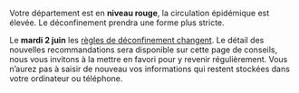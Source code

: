 Votre département est en **niveau rouge**, la circulation épidémique est élevée. Le déconfinement prendra une forme plus stricte.

Le **mardi 2 juin** les [règles de déconfinement changent](https://www.gouvernement.fr/sites/default/files/document/document/2020/05/presentation_-_2eme_etape_du_plan_de_deconfinement_-_28.05.2020.pdf). Le détail des nouvelles recommandations sera disponible sur cette page de conseils, nous vous invitons à la mettre en favori pour y revenir régulièrement. Vous n’aurez pas à saisir de nouveau vos informations qui restent stockées dans votre ordinateur ou téléphone.
